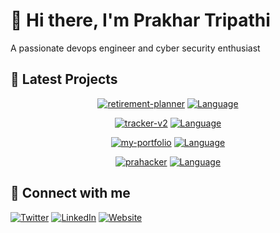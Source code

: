 # 👋 Hi there, I'm Prakhar Tripathi

A passionate devops engineer and cyber security enthusiast

## 🚀 Latest Projects

<div align="center">

[![retirement-planner](https://img.shields.io/badge/retirement-planner-black?style=for-the-badge&logo=github)](https://github.com/prahacker/retirement-planner) [![Language](https://img.shields.io/badge/TypeScript-3178C6?style=for-the-badge&logo=typescript&logoColor=white)](https://github.com/prahacker/retirement-planner)

</div>
<div align="center">

[![tracker-v2](https://img.shields.io/badge/tracker-v2-black?style=for-the-badge&logo=github)](https://github.com/prahacker/tracker-v2) [![Language](https://img.shields.io/badge/TypeScript-3178C6?style=for-the-badge&logo=typescript&logoColor=white)](https://github.com/prahacker/tracker-v2)

</div>
<div align="center">

[![my-portfolio](https://img.shields.io/badge/my-portfolio-black?style=for-the-badge&logo=github)](https://github.com/prahacker/my-portfolio) [![Language](https://img.shields.io/badge/TypeScript-3178C6?style=for-the-badge&logo=typescript&logoColor=white)](https://github.com/prahacker/my-portfolio)

</div>
<div align="center">

[![prahacker](https://img.shields.io/badge/prahacker-black?style=for-the-badge&logo=github)](https://github.com/prahacker/prahacker) [![Language](https://img.shields.io/badge/Python-3776AB?style=for-the-badge&logo=python&logoColor=white)](https://github.com/prahacker/prahacker)

</div>


## 🔗 Connect with me

[![Twitter](https://img.shields.io/badge/Twitter-%231DA1F2.svg?style=for-the-badge&logo=Twitter&logoColor=white)](https://twitter.com/yourusername)
[![LinkedIn](https://img.shields.io/badge/linkedin-%230077B5.svg?style=for-the-badge&logo=linkedin&logoColor=white)]([https://linkedin.com/in/yourusername](https://www.linkedin.com/in/prakhar-tripathi-1ba3651a7/))
[![Website](https://img.shields.io/badge/Blog-%23FF4088.svg?style=for-the-badge&logo=hugo&logoColor=white)](https://prakhar.prahacker.xyz/)
